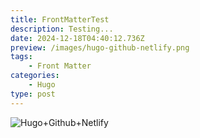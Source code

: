 ```yaml
---
title: FrontMatterTest
description: Testing...
date: 2024-12-18T04:40:12.736Z
preview: /images/hugo-github-netlify.png
tags:
    - Front Matter
categories:
    - Hugo
type: post
---
```

![Hugo+Github+Netlify](/images/hugo-github-netlify.png 'Hugo+Github+Netlify')
